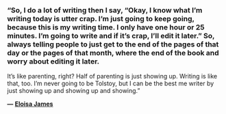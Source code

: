 ### “So, I do a lot of writing then I say, “Okay, I know what I’m writing today is utter crap. I’m just going to keep going, because this is my writing time. I only have one hour or 25 minutes. I’m going to write and if it’s crap, I’ll edit it later.” So, always telling people to just get to the end of the pages of that day or the pages of that month, where the end of the book and worry about editing it later.  
  
It’s like parenting, right? Half of parenting is just showing up. Writing is like that, too. I’m never going to be Tolstoy, but I can be the best me writer by just showing up and showing up and showing.”

**—** [**Eloisa James**](https://londonwriterssalon.us4.list-manage.com/track/click?u=8b047263967451488070a8ad0&id=e8ce3c37cb&e=bc5cbc9b90)